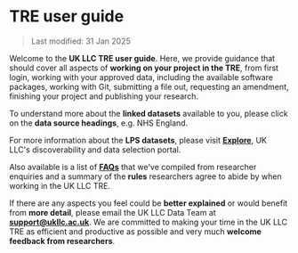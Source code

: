 # TRE user guide
>Last modified: 31 Jan 2025


Welcome to the **UK LLC TRE user guide**. Here, we provide guidance that should cover all aspects of **working on your project in the TRE**, from first login, working with your approved data, including the available software packages, working with Git, submitting a file out, requesting an amendment, finishing your project and publishing your research. 

To understand more about the **linked datasets** available to you, please click on the **data source headings**, e.g. NHS England. 

For more information about the **LPS datasets**, please visit [**Explore**](https://explore.ukllc.ac.uk/), UK LLC's discoverability and data selection portal.

Also available is a list of [**FAQs**](https://guidebook.ukllc.ac.uk/docs/faq/pages/faq_tre) that we've compiled from researcher enquiries and a summary of the **rules** researchers agree to abide by when working in the UK LLC TRE. 

If there are any aspects you feel could be **better explained** or would benefit from **more detail**, please email the UK LLC Data Team at [**support@ukllc.ac.uk**](mailto:support@ukllc.ac.uk). We are committed to making your time in the UK LLC TRE as efficient and productive as possible and very much **welcome feedback from researchers**.

